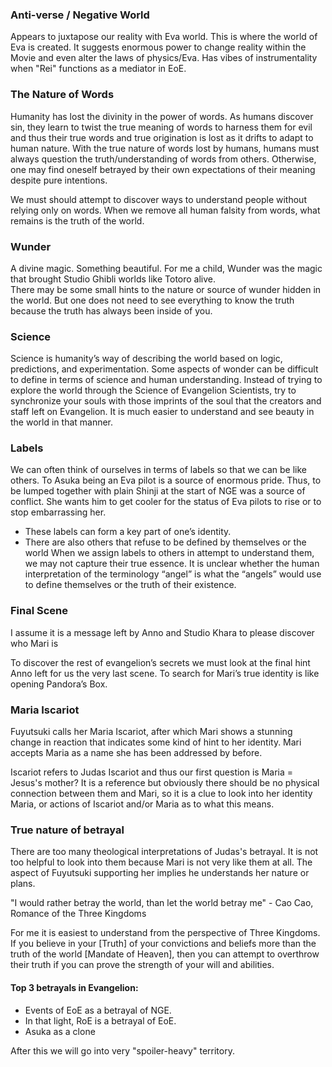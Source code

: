 
### Anti-verse / Negative World
Appears to juxtapose our reality with Eva world.  This is where the world of Eva is created.  It suggests 
enormous power to change reality within the Movie and even alter the laws of physics/Eva.  Has vibes 
of instrumentality when "Rei" functions as a mediator in EoE.


### The Nature of Words
Humanity has lost the divinity in the power of words.  As humans discover sin, they learn to twist the 
true meaning of words to harness them for evil and thus their true words and true origination is lost 
as it drifts to adapt to human nature.  With the true nature of words lost by humans, humans must
always question the truth/understanding of words from others.  Otherwise, one may find oneself betrayed 
by their own expectations of their meaning despite pure intentions.

We must should attempt to discover ways to understand people without relying only on words.  When we remove all
human falsity from words, what remains is the truth of the world.


### Wunder
A divine magic.  Something beautiful.  For me a child, Wunder was the magic that brought Studio Ghibli 
worlds like Totoro alive.  
There may be some small hints to the nature or source of wunder hidden in the world.  But one does not 
need to see everything to know the truth because the truth has always been inside of you.


### Science
Science is humanity’s way of describing the world based on logic, predictions, and experimentation. 
 Some aspects of wonder can be difficult to define in terms of science and human understanding.  Instead 
of trying to explore the world through the Science of Evangelion Scientists, try to synchronize your 
souls with those imprints of the soul that the creators and staff left on Evangelion.  It is much easier 
to understand and see beauty in the world in that manner.


### Labels
We can often think of ourselves in terms of labels so that we can be like others.  To Asuka being an 
Eva pilot is a source of enormous pride.  Thus, to be lumped together with plain Shinji at the start 
of NGE was a source of conflict.  She wants him to get cooler for the status of Eva pilots to rise or 
to stop embarrassing her.
- These labels can form a key part of one’s identity.  
- There are also others that refuse to be defined by themselves or the world
When we assign labels to others in attempt to understand them, we may not capture their true essence. 
 It is unclear whether the human interpretation of the terminology “angel” is what the “angels” would 
use to define themselves or the truth of their existence.

### Final Scene
I assume it is a message left by Anno and Studio Khara to please discover who Mari is

To discover the rest of evangelion’s secrets we must look at the final hint Anno left for us the very 
last scene.  To search for Mari’s true identity is like opening Pandora’s Box. 

### Maria Iscariot
 Fuyutsuki calls her Maria Iscariot, after which Mari shows a stunning change in reaction that indicates
 some kind of hint to her identity.  Mari accepts Maria as a name she has been addressed by before.
 
 Iscariot refers to Judas Iscariot and thus our first question is Maria = Jesus's mother?
It is a reference but obviously there should be no physical connection between them and Mari, so
 it is a clue to look into her identity Maria, or actions of Iscariot and/or Maria as to what this means.
 
### True nature of betrayal
There are too many theological interpretations of Judas's betrayal.  It is not too helpful to look into them
because Mari is not very like them at all.  The aspect of Fuyutsuki supporting her implies he understands 
her nature or plans.

"I would rather betray the world, than let the world betray me"
        - Cao Cao, Romance of the Three Kingdoms

For me it is easiest to understand from the perspective of Three Kingdoms.  If you believe in your [Truth]
of your convictions and beliefs more than the truth of the world [Mandate of Heaven], then you can attempt 
to overthrow their truth if you can prove the strength of your will and abilities.

#### Top 3 betrayals in Evangelion:
 * Events of EoE as a betrayal of NGE.
 * In that light, RoE is a betrayal of EoE.
 * Asuka as a clone
 
After this we will go into very "spoiler-heavy" territory. 